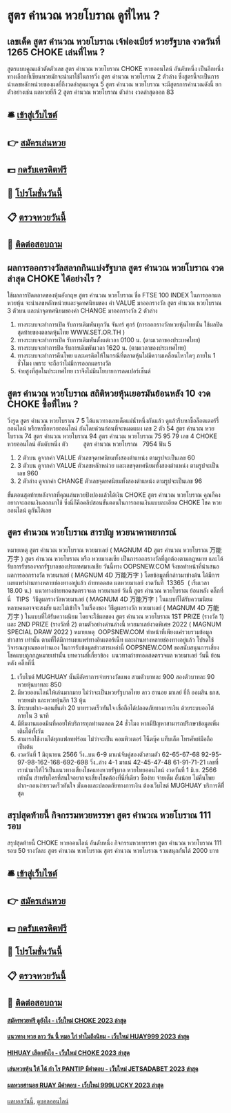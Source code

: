 # สูตร คำนวณ หวยโบราณ ดูที่ไหน ?
## เลขเด็ด สูตร คำนวณ หวยโบราณ เจ้ฟองเบียร์ หวยรัฐบาล งวดวันที่ 1265 CHOKE เล่นที่ไหน ?
สูตรแบบคูณแล้วตัดตัวเลข สูตร คำนวณ หวยโบราณ CHOKE หวยออนไลน์ อันดับหนึ่ง เป็นอีกหนึ่งทางเลือกที่เซียนหวยมักจะนำมาใช้ในการวิ่ง สูตร คำนวณ หวยโบราณ 2 ตัวล่าง ซึ่งสูตรนี้จะเป็นการนำเลขหลักหน่วยของผลยี่กีงวดล่าสุดมาคูณ 5 สูตร คำนวณ หวยโบราณ จะมีสูตรการคำนวณดังนี้
ยกตัวอย่างเช่น ผลหวยยี่กี 2 สูตร คำนวณ หวยโบราณ ตัวล่าง งวดล่าสุดออก 83

## 🛎 [เข้าสู่เว็บไซต์](https://bit.ly/3BG5bNw)
## 👉 [สมัครเล่นหวย](https://bit.ly/3BG5bNw)
## 💵 [กดรับเครดิตฟรี](https://bit.ly/3C3mvgS)
## 👑 [โปรโมชั่นวันนี้](https://bit.ly/3C3mvgS)
## 📋 [ตรวจหวยวันนี้](https://bit.ly/3C3mvgS)
## 📱 [ติดต่อสอบถาม](https://bit.ly/3C3mvgS)

## ผลการออกรางวัลสลากกินแบ่งรัฐบาล สูตร คำนวณ หวยโบราณ งวดล่าสุด CHOKE ได้อย่างไร ?
ใช้ผลการปิดตลาดของหุ้นอังกฤษ สูตร คำนวณ หวยโบราณ ชื่อ FTSE 100 INDEX
ในการออกผลหวยหุ้น จะนำเลขหลักหน่วยและจุดทศนิยมของ ค่า VALUE มาออกรางวัล สูตร คำนวณ หวยโบราณ 3 ตัวบน และนำจุดทศนิยมของค่า CHANGE มาออกรางวัล 2 ตัวล่าง
1. ทางระบบจะทำการเปิด รับการเดิมพันทุกวัน จันทร์ ศุกร์ (การออกรางวัลหวยหุ้นไทยนั้น ใช้ผลปิดสุดท้ายของตลาดหุ้นไทย WWW.SET.OR.TH )
2. ทางระบบจะทำการเปิด รับการเดิมพันตั้งแต่เวลา 0100 น. (ตามเวลาของประเทศไทย)
3. ทางระบบจะทำการปิด รับการเดิมพันเวลา 1620 น. (ตามเวลาของประเทศไทย)
4. ทางระบบจะทำการคืนโพย และเครดิตให้ในกรณีที่ตลาดหุ้นไม่มีความเคลื่อนไหวใดๆ ภายใน 1 ชั่วโมง เพราะ จะถือว่าไม่มีการออกผลรางวัล
5. จ่ายสูงที่สุดในประเทศไทย เราจึงไม่มีนโยบายการลดเปอร์เซ็นต์

## สูตร คำนวณ หวยโบราณ สถิติหวยหุ้นเยอรมันย้อนหลัง 10 งวด CHOKE ซื้อที่ไหน ?
วิ่งรูด สูตร คำนวณ หวยโบราณ 7 5
ได้แนวทางเลขเด็ดแม่น้ำหนึ่งกันแล้ว ดูแล้วรีบหาซื้อล็อตเตอร์รี่ออนไลน์ หรือหาซื้อหวยออนไลน์ กันโดยด่วนก่อนที่จะหมดแผง
เลข 2 ตัว 54 สูตร คำนวณ หวยโบราณ 74 สูตร คำนวณ หวยโบราณ 94 สูตร คำนวณ หวยโบราณ 75 95 79
เลข 4 CHOKE หวยออนไลน์ อันดับหนึ่ง ตัว         สูตร คำนวณ หวยโบราณ   7954
ฟัน 5
1. 2 ตัวบน ดูจากค่า VALUE ตัวเลขจุดทศนิยมทั้งสองตำแหน่ง ตามรูปจะเป็นเลข 60
2. 3 ตัวบน ดูจากค่า VALUE ตัวเลขหลักหน่วย และเลขจุดทศนิยมทั้งสองตำแหน่ง ตามรูปจะเป็นเลข 960
3. 2 ตัวล่าง ดูจากค่า CHANGE ตัวเลขจุดทศนิยมทั้งสองตำแหน่ง ตามรูปจะเป็นเลข 96

ขั้นตอนสุดท้ายหลังจากที่คุณเล่นหวยปิงปองแล้วได้เงิน CHOKE สูตร คำนวณ หวยโบราณ คุณก็คงอยากจะถอนเงินออกมาใช้ ซึ่งนี่ก็คือคลิปสอนขั้นตอนในการถอนเงินแบบละเอียด CHOKE โชค หวยออนไลน์ ดูกันได้เลย

## สูตร คำนวณ หวยโบราณ สารบัญ หวยนาคาพยากรณ์
หมายเหตุ สูตร คำนวณ หวยโบราณ หวยมาเลย์ ( MAGNUM 4D สูตร คำนวณ หวยโบราณ 万能万字 ) สูตร คำนวณ หวยโบราณ หรือ หวยมาเลเซีย เป็นการออกรางวัลที่ถูกต้องตามกฎหมาย และได้รับการรับรองจากรัฐบาลของประเทศมาเลเชีย
วันนี้ทาง OOPSNEW.COM จึงขอทำหน้าที่นำเสนอ ผลการออกรางวัล หวยมาเลย์ ( MAGNUM 4D 万能万字 ) โดยข้อมูลที่กล่าวมาข่างต้น ได้มีการเผยแพร่ผ่านทางหลายช่องทางอยู่แล้ว
ถ่ายทอดสด ผลหวยมาเลย์ งวดวันที่  13365  ( เริ่มเวลา 18.00 น.)
 แนวทางถ่ายทอดสดตรวจผล หวยมาเลย์ วันนี้ สูตร คำนวณ หวยโบราณ ย้อนหลัง คลิ๊กที่นี่  
TIPS  วิธีดูผลรางวัลหวยมาเลย์ ( MAGNUM 4D 万能万字 ) ในแบบที่ได้รับความนิยม
หลายคนอาจจะสงสัย และไม่เข้าใจ ในเรื่องของ วิธีดูผลรางวัล หวยมาเลย์ ( MAGNUM 4D 万能万字 ) ในแบบที่ได้รับความนิยม โดยจะใช้ผลของ สูตร คำนวณ หวยโบราณ 1ST PRIZE (รางวัล 1) และ 2ND PRIZE (รางวัลที่ 2) ตามตัวอย่างด่านล่างนี้
หวยมาเลย์งวดพิเศษ 2022 ( MAGNUM SPECIAL DRAW 2022 )
หมายเหตุ  OOPSNEW.COM ทำหน้าที่เพียงแค่รวบรวมข้อมูล ข่าวสาร เท่านั้น ตามที่ได้มีการเผยแพร่ทางอินเตอร์เน็ท และผ่านทางหลายช่องทางอยู่แล้ว โปรดใช้วิจารณญาณของท่านเอง ในการรับข้อมูลข่าวสารเหล่านี้ OOPSNEW.COM ขอสนับสนุนการเสี่ยงโชคแบบถูกกฎหมายเท่านั้น
บทความที่เกี่ยวข้อง
 แนวทางถ่ายทอดสดตรวจผล หวยมาเลย์ วันนี้ ย้อนหลัง คลิ๊กที่นี่  
1. เว็บไซต์ MUGHUAY นั้นมีอัตราการจ่ายรางวัลแพง สามตัวบาทละ 900 สองตัวบาทละ 90 หวยหุ้นบาทละ 850
2. มีหวยออนไลน์ให้เล่นมากมาย ไม่ว่าจะเป็นหวยรัฐบาลไทย ลาว ฮานอย มาเลย์ ยี่กี ออมสิน ธกส. หวยพม่า และหวยหุ้นอีก 13 หุ้น
3. มีระบบฝาก-ถอนขั้นต่ำ 20 บาทรวดเร็วทันใจ เชื่อถือได้ปลอดภัยทางการเงิน ด้วยระบบออโต้ ภายใน 3 นาที
4. มีทีมงานแอดมินที่คอยให้บริการทุกท่านตลอด 24 ชั่วโมง หากมีปัญหาสามารถปรึกษาข้อมูลเพิ่มเติมได้ทั้งวัน
5. สามารถใช้งานได้ทุกแฟลทฟร์อม ไม่ว่าจะเป็น คอมพิวเตอร์ โน็ตบุ๊ค แท็บเล็ต โทรศัพท์มือถือ เป็นต้น
6. งวดวันที่ 1 มิถุนายน 2566 วิ่ง..บน 6-9 มาแน่จับคู่สองตัวสามตัว 62-65-67-68 92-95-97-98-162-168-692-698 วิ่ง..ล่าง 4-1 มาแน่ 42-45-47-48 61-91-71-21 เลขที่เรานำมาให้ไว้เป็นแนวทางเสี่ยงโชคแทงหวยรัฐบาล หวยไทยออนไลน์ งวดวันที่ 1 มิ.ย. 2566 เท่านั้น สำหรับใครที่สนใจอยากจะเสี่ยงโชคต้องที่นี่ที่เดียว ซื้อง่าย จ่ายเต็ม อั้นน้อย ไม่คืนโพย ฝาก-ถอนง่ายรวดเร็วทันใจ มั่นคงและปลอดถัยทางการเงิน ต้องเว็บไซต์ MUGHUAY บริการดีทีี่สุด

## สรุปสุดท้ายนี้ กิจกรรมหวยหรรษา สูตร คำนวณ หวยโบราณ 111 รอบ
สรุปสุดท้ายนี้ CHOKE หวยออนไลน์ อันดับหนึ่ง กิจกรรมหวยหรรษา สูตร คำนวณ หวยโบราณ 111 รอบ 50
รางวัลละ สูตร คำนวณ หวยโบราณ สูตร คำนวณ หวยโบราณ รวมสนุกกันได้ 2000 บาท

## 🛎 [เข้าสู่เว็บไซต์](https://bit.ly/3BG5bNw)
## 👉 [สมัครเล่นหวย](https://bit.ly/3BG5bNw)
## 💵 [กดรับเครดิตฟรี](https://bit.ly/3C3mvgS)
## 👑 [โปรโมชั่นวันนี้](https://bit.ly/3C3mvgS)
## 📋 [ตรวจหวยวันนี้](https://bit.ly/3C3mvgS)
## 📱 [ติดต่อสอบถาม](https://bit.ly/3C3mvgS)

#### [สมัครหวยฟรี ดูยังไง - เว็บใหม่ CHOKE 2023 ล่าสุด](https://atom.io/themes/สมัครหวยฟรี%20ดูยังไง%20-%20เว็บใหม่%20choke%202023%20ล่าสุด)
#### [แนวทาง หวย ลาว วัน นี้ หมอ ไก่ ทำไมถึงนิยม - เว็บใหม่ HUAY999 2023 ล่าสุด](https://atom.io/themes/แนวทาง%20หวย%20ลาว%20วัน%20นี้%20หมอ%20ไก่%20ทำไมถึงนิยม%20-%20เว็บใหม่%20huay999%202023%20ล่าสุด)
#### [HIHUAY เลือกยังไง - เว็บใหม่ CHOKE 2023 ล่าสุด](https://atom.io/themes/hihuay%20เลือกยังไง%20-%20เว็บใหม่%20choke%202023%20ล่าสุด)
#### [เล่นหวยหุ้น ให้ ได้ กํา ไร PANTIP มีคำตอบ - เว็บใหม่ JETSADABET 2023 ล่าสุด](https://atom.io/themes/เล่นหวยหุ้น%20ให้%20ได้%20กํา%20ไร%20pantip%20มีคำตอบ%20-%20เว็บใหม่%20jetsadabet%202023%20ล่าสุด)
#### [ผลหวยฮานอย RUAY มีคำตอบ - เว็บใหม่ 999LUCKY 2023 ล่าสุด](https://atom.io/themes/ผลหวยฮานอย%20ruay%20มีคำตอบ%20-%20เว็บใหม่%20999lucky%202023%20ล่าสุด)

[ผลบอลวันนี้](https://siamsport.tv "ผลบอลวันนี้"), [ดูบอลออนไลน์](https://siamsport.tv/ดูบอลสด "ดูบอลออนไลน์")
